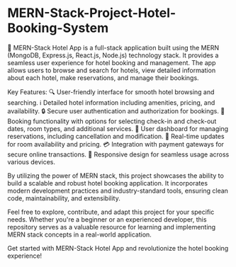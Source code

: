 # MERN-Stack-Project-Hotel-Booking-System
🏨 MERN-Stack Hotel App is a full-stack application built using the MERN (MongoDB, Express.js, React.js, Node.js) technology stack. It provides a seamless user experience for hotel booking and management. The app allows users to browse and search for hotels, view detailed information about each hotel, make reservations, and manage their bookings.

Key Features: 🔍 User-friendly interface for smooth hotel browsing and searching. ℹ️ Detailed hotel information including amenities, pricing, and availability. 🔒 Secure user authentication and authorization for bookings. 📅 Booking functionality with options for selecting check-in and check-out dates, room types, and additional services. 👤 User dashboard for managing reservations, including cancellation and modification. 🔄 Real-time updates for room availability and pricing. 💳 Integration with payment gateways for secure online transactions. 📱 Responsive design for seamless usage across various devices.

By utilizing the power of MERN stack, this project showcases the ability to build a scalable and robust hotel booking application. It incorporates modern development practices and industry-standard tools, ensuring clean code, maintainability, and extensibility.

Feel free to explore, contribute, and adapt this project for your specific needs. Whether you're a beginner or an experienced developer, this repository serves as a valuable resource for learning and implementing MERN stack concepts in a real-world application.

Get started with MERN-Stack Hotel App and revolutionize the hotel booking experience! 
